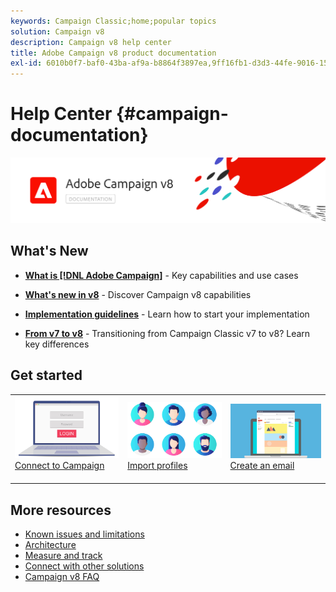 ```yaml
---
keywords: Campaign Classic;home;popular topics
solution: Campaign v8
description: Campaign v8 help center
title: Adobe Campaign v8 product documentation
exl-id: 6010b0f7-baf0-43ba-af9a-b8864f3897ea,9ff16fb1-d3d3-44fe-9016-15abffdbc74e
---
```

# Help Center {#campaign-documentation}

![](assets/banner-documentationv8.png) 

## What's New

* **[What is [!DNL Adobe Campaign]](start/get-started.md)** - Key capabilities and use cases

* **[What's new in v8](start/whats-new.md)** - Discover Campaign v8 capabilities

* **[Implementation guidelines](start/implement.md)**  - Learn how to start your implementation

* **[From v7 to v8](start/capability-matrix.md)** - Transitioning from Campaign Classic v7 to v8? Learn key differences

## Get started

<table>
<tr>
  <td valign="bottom">
    <a href="start/connect.md">
      <img alt="Connect" src="start/assets/do-not-localize/login.jpeg"/>
    </a>
    <div>
    <a href="start/connect.md">Connect to Campaign</a>
    </div>
    <br>
  </td>

  <td valign="bottom">
      <a href="start/import.md">
       <img alt="Import" src="start/assets/do-not-localize/profiles.jpeg" />
       </a>
    <div><a href="start/import.md">Import profiles</a>
    </div>
    <br>
  </td>
  <td valign="bottom">
    <a href="start/create-message.md">
      <img alt="Email" src="start/assets/do-not-localize/email-design.jpeg" />
    </a>
    <div>
    <a href="start/create-message.md">Create an email</a>
    </div>
    <br>
  </td>
</tr>
</table>

## More resources

* [Known issues and limitations](start/known-limitations.md)
* [Architecture](dev/architecture.md)
* [Measure and track](start/reporting.md)
* [Connect with other solutions](connect/integration.md)
* [Campaign v8 FAQ](start/campaign-faq.md)
